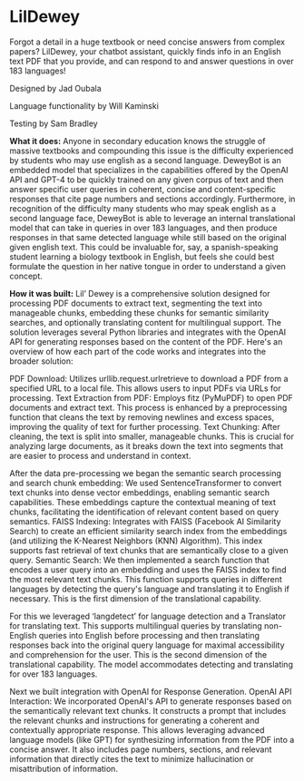 # LilDewey
Forgot a detail in a huge textbook or need concise answers from complex papers? LilDewey, your chatbot assistant, quickly finds info in an English text PDF that you provide, and can respond to and answer questions in over 183 languages!

Designed by Jad Oubala

Language functionality by Will Kaminski

Testing by Sam Bradley

**What it does:**
Anyone in secondary education knows the struggle of massive textbooks and compounding this issue is the difficulty experienced by students who may use english as a second language. DeweyBot is an embedded model that specializes in the capabilities offered by the OpenAI API and GPT-4 to be quickly trained on any given corpus of text and then answer specific user queries in coherent, concise and content-specific responses that cite page numbers and sections accordingly. Furthermore, in recognition of the difficulty many students who may speak english as a second language face, DeweyBot is able to leverage an internal translational model that can take in queries in over 183 languages, and then produce responses in that same detected language while still based on the original given english text. This could be invaluable for, say, a spanish-speaking student learning a biology textbook in English, but feels she could best formulate the question in her native tongue in order to understand a given concept.

**How it was built:**
Lil’ Dewey is a comprehensive solution designed for processing PDF documents to extract text, segmenting the text into manageable chunks, embedding these chunks for semantic similarity searches, and optionally translating content for multilingual support. The solution leverages several Python libraries and integrates with the OpenAI API for generating responses based on the content of the PDF. Here's an overview of how each part of the code works and integrates into the broader solution:

PDF Download: Utilizes urllib.request.urlretrieve to download a PDF from a specified URL to a local file. This allows users to input PDFs via URLs for processing. Text Extraction from PDF: Employs fitz (PyMuPDF) to open PDF documents and extract text. This process is enhanced by a preprocessing function that cleans the text by removing newlines and excess spaces, improving the quality of text for further processing. Text Chunking: After cleaning, the text is split into smaller, manageable chunks. This is crucial for analyzing large documents, as it breaks down the text into segments that are easier to process and understand in context.

After the data pre-processing we began the semantic search processing and search chunk embedding: We used SentenceTransformer to convert text chunks into dense vector embeddings, enabling semantic search capabilities. These embeddings capture the contextual meaning of text chunks, facilitating the identification of relevant content based on query semantics. FAISS Indexing: Integrates with FAISS (Facebook AI Similarity Search) to create an efficient similarity search index from the embeddings (and utilizing the K-Nearest Neighbors (KNN) Algorithm). This index supports fast retrieval of text chunks that are semantically close to a given query. Semantic Search: We then implemented a search function that encodes a user query into an embedding and uses the FAISS index to find the most relevant text chunks. This function supports queries in different languages by detecting the query's language and translating it to English if necessary. This is the first dimension of the translational capability.

For this we leveraged ‘langdetect’ for language detection and a Translator for translating text. This supports multilingual queries by translating non-English queries into English before processing and then translating responses back into the original query language for maximal accessibility and comprehension for the user. This is the second dimension of the translational capability. The model accommodates detecting and translating for over 183 languages.

Next we built integration with OpenAI for Response Generation. OpenAI API Interaction: We incorporated OpenAI's API to generate responses based on the semantically relevant text chunks. It constructs a prompt that includes the relevant chunks and instructions for generating a coherent and contextually appropriate response. This allows leveraging advanced language models (like GPT) for synthesizing information from the PDF into a concise answer. It also includes page numbers, sections, and relevant information that directly cites the text to minimize hallucination or misattribution of information.

